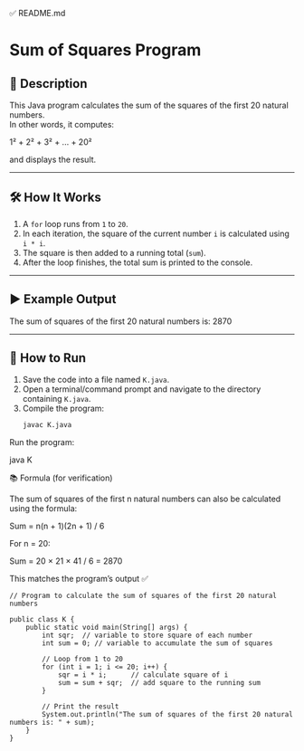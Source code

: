 ✅ README.md
# Sum of Squares Program

## 📌 Description
This Java program calculates the sum of the squares of the first 20 natural numbers.  
In other words, it computes:



1² + 2² + 3² + ... + 20²


and displays the result.

---

## 🛠️ How It Works
1. A `for` loop runs from `1` to `20`.
2. In each iteration, the square of the current number `i` is calculated using `i * i`.
3. The square is then added to a running total (`sum`).
4. After the loop finishes, the total sum is printed to the console.

---

## ▶️ Example Output


The sum of squares of the first 20 natural numbers is: 2870


---

## 🚀 How to Run

1. Save the code into a file named `K.java`.
2. Open a terminal/command prompt and navigate to the directory containing `K.java`.
3. Compile the program:
   ```sh
   javac K.java


Run the program:

java K

📚 Formula (for verification)

The sum of squares of the first n natural numbers can also be calculated using the formula:

Sum = n(n + 1)(2n + 1) / 6


For n = 20:

Sum = 20 × 21 × 41 / 6 = 2870


This matches the program’s output ✅
```
// Program to calculate the sum of squares of the first 20 natural numbers

public class K {
    public static void main(String[] args) {
        int sqr;  // variable to store square of each number
        int sum = 0; // variable to accumulate the sum of squares

        // Loop from 1 to 20
        for (int i = 1; i <= 20; i++) {
            sqr = i * i;      // calculate square of i
            sum = sum + sqr;  // add square to the running sum
        }

        // Print the result
        System.out.println("The sum of squares of the first 20 natural numbers is: " + sum);
    }
}
```
